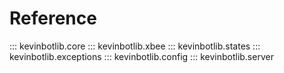 # Reference

::: kevinbotlib.core
::: kevinbotlib.xbee
::: kevinbotlib.states
::: kevinbotlib.exceptions
::: kevinbotlib.config
::: kevinbotlib.server
